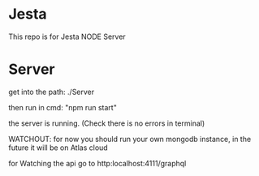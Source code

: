 # Jesta

This repo is for Jesta NODE Server

# Server

get into the path: ./Server

then run in cmd: "npm run start"

the server is running. (Check there is no errors in terminal)

WATCHOUT: for now you should run your own mongodb instance, in the future it will be on Atlas cloud

for Watching the api go to http:localhost:4111/graphql
